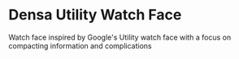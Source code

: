 # Densa Utility Watch Face
Watch face inspired by Google's Utility watch face with a focus on compacting information and complications

